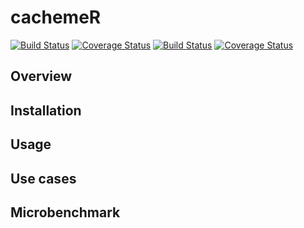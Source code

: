 # cachemeR

[![Build Status](https://travis-ci.org/Tazovsky/cachemeR.svg?branch=master)](https://travis-ci.org/Tazovsky/cachemeR)
[![Coverage Status](https://img.shields.io/codecov/c/github/Tazovsky/cachemeR/master.svg)](https://codecov.io/github/Tazovsky/cachemeR?branch=master)
[![Build Status](https://travis-ci.org/Tazovsky/cachemeR.svg?branch=devel)](https://travis-ci.org/Tazovsky/cachemeR)
[![Coverage Status](https://img.shields.io/codecov/c/github/Tazovsky/cachemeR/master.svg)](https://codecov.io/github/Tazovsky/cachemeR?branch=devel)

## Overview

## Installation

## Usage

## Use cases

## Microbenchmark
